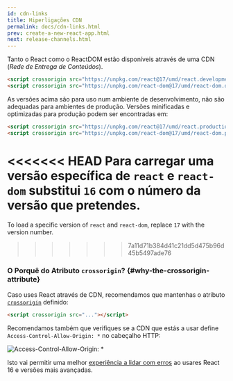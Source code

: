 ```yaml
---
id: cdn-links
title: Hiperligações CDN
permalink: docs/cdn-links.html
prev: create-a-new-react-app.html
next: release-channels.html
---
```


Tanto o React como o ReactDOM estão disponíveis através de uma CDN (_Rede de Entrega de Conteúdos_).

```html
<script crossorigin src="https://unpkg.com/react@17/umd/react.development.js"></script>
<script crossorigin src="https://unpkg.com/react-dom@17/umd/react-dom.development.js"></script>
```

As versões acima são para uso num ambiente de desenvolvimento, não são adequadas para ambientes de produção. Versões minificadas e optimizadas para produção podem ser encontradas em:

```html
<script crossorigin src="https://unpkg.com/react@17/umd/react.production.min.js"></script>
<script crossorigin src="https://unpkg.com/react-dom@17/umd/react-dom.production.min.js"></script>
```

<<<<<<< HEAD
Para carregar uma versão específica de `react` e `react-dom` substitui `16` com o número da versão que pretendes.
=======
To load a specific version of `react` and `react-dom`, replace `17` with the version number.
>>>>>>> 7a11d71b384d41c21dd5d475b96d45b5497ade76

### O Porquê do Atributo `crossorigin`? {#why-the-crossorigin-attribute}

Caso uses React através de CDN, recomendamos que mantenhas o atributo [`crossorigin`](https://developer.mozilla.org/en-US/docs/Web/HTML/CORS_settings_attributes) definido:

```html
<script crossorigin src="..."></script>
```

Recomendamos também que verifiques se a CDN que estás a usar define `Access-Control-Allow-Origin: *` no cabeçalho HTTP:

![Access-Control-Allow-Origin: *](../images/docs/cdn-cors-header.png)

Isto vai permitir uma melhor [experiência a lidar com erros](/blog/2017/07/26/error-handling-in-react-16.html) ao usares React 16 e versões mais avançadas.
